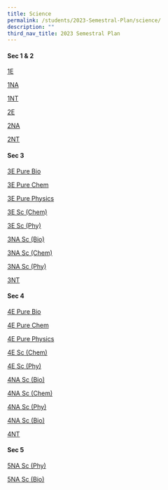 ```yaml
---
title: Science
permalink: /students/2023-Semestral-Plan/science/
description: ""
third_nav_title: 2023 Semestral Plan
---
```

#### Sec 1 & 2

[1E](/files/Semestral%20Plan/Science/2023%20Sem%201%20Plan%20for%201E%20Science.pdf)

[1NA](/files/Semestral%20Plan/Science/2023%20Sem%201%20Plan%20for%201N(A)%20Science.pdf)

[1NT](/files/Semestral%20Plan/Science/2023%20Sem%201%20Plan%20for%201N(T)%20Science.pdf)

[2E](/files/Semestral%20Plan/Science/2023%20Sem%201%20Plan%20for%202E%20Science.pdf)

[2NA](/files/Semestral%20Plan/Science/2023%20Sem%201%20Plan%20for%202N(A)%20Science.pdf)

[2NT](/files/Semestral%20Plan/Science/2023%20Sem%201%20Plan%20for%202N(T)%20Science.pdf)

#### Sec 3

[3E Pure Bio](/files/Semestral%20Plan/Science/2023%20Sem%201%20Plan%20for%203E%20Pure%20Bio%20.pdf)

[3E Pure Chem](/files/Semestral%20Plan/Science/2023%20Sem%201%20Plan%20for%203E%20Pure%20Chem.pdf)

[3E Pure Physics](/files/Semestral%20Plan/Science/2023%20Sem1%20Plan%20for%203E%20Pure%20Physics.pdf)

[3E Sc (Chem)](/files/Semestral%20Plan/Science/2023%20Sem%201%20Plan%20for%203E%20Sc%20(Chem).pdf)

[3E Sc (Phy)](/files/Semestral%20Plan/Science/2023%20Sem%201%20Plan%20for%203E%20Sc%20(Phy).pdf)

[3NA Sc (Bio)](/files/Semestral%20Plan/Science/2023%20Sem1%20Plan%20for%203N(A)%20%20Sc%20(Bio).pdf)

[3NA Sc (Chem)](/files/Semestral%20Plan/Science/2023%20Sem%201%20Plan%20for%203N(A)%20Sc%20Chem)

[3NA Sc (Phy)](/files/Semestral%20Plan/Science/2023%20Sem%201%20Plan%20for%203N(A)%20Sc%20(Phy).pdf)

[3NT ](/files/Semestral%20Plan/Science/2023%20Sem1%20Plan%20for%203N(T)%20Science.pdf)

#### Sec 4

[4E Pure Bio](/files/Semestral%20Plan/Science/2023%20Sem%201%20Plan%20for%204E%20Pure%20Bio.pdf)

[4E Pure Chem](/files/Semestral%20Plan/Science/2023%20Sem%201%20Plan%20for%204E%20Pure%20Chem%20.pdf)

[4E Pure Physics](/files/Semestral%20Plan/Science/2023%20Sem%201%20Plan%20for%204E%20Pure%20Physics.pdf)

[4E Sc (Chem)](/files/Semestral%20Plan/Science/2023%20Sem%201%20Plan%20for%204E%20Sc%20(Chem).pdf)

[4E Sc (Phy)](/files/Semestral%20Plan/Science/2023%20Sem%201%20Plan%20for%204E%20Sc%20(Phy).pdf)

[4NA Sc (Bio)](/files/Semestral%20Plan/Science/2023%20Sem%201%20Plan%20for%204N(A)%20%20Sc%20(Bio).pdf)

[4NA Sc (Chem)](/files/Semestral%20Plan/Science/2023%20Sem%201%20Plan%20for%204N(A)%20Sc%20(Chem).pdf)

[4NA Sc (Phy)](/files/Semestral%20Plan/Science/2023%20Sem%201%20Plan%20for%204N(A)%20Sc%20(Phy).pdf)

[4NA Sc (Bio)](/files/Semestral%20Plan/Science/2023%20Sem%201%20Plan%20for%204N(A)%20%20Sc%20(Bio).pdf)

[4NT ](/files/Semestral%20Plan/Science/2023%20Sem%201%20Plan%20for%204N(T)%20%20Science.pdf)

#### Sec 5

[5NA Sc (Phy)](/files/Semestral%20Plan/Science/2023%20Sem%201%20Plan%20for%205N(A)%20Sc%20(Phy).pdf)

[5NA Sc (Bio)](/files/Semestral%20Plan/Science/2023%20Sem%201%20plan%20for%205N(A)%20Sc%20(Bio).pdf)


